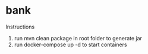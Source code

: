# bank
Instructions

1. run mvn clean package in root folder to generate jar
2. run docker-compose up -d to start containers

